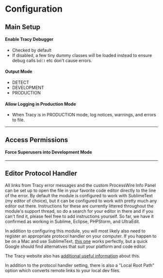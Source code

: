 # Configuration

## Main Setup

#### Enable Tracy Debugger

* Checked by default
* If disabled, a few tiny dummy classes will be loaded instead to ensure debug calls `bd()` etc don't cause errors.

#### Output Mode

* DETECT
* DEVELOPMENT
* PRODUCTION

#### Allow Logging in Production Mode

* When Tracy is in PRODUCTION mode, log notices, warnings, and errors to file.

***

## Access Permissions

#### Force Superusers into Development Mode

***

## Editor Protocol Handler
All links from Tracy error messages and the custom ProcessWire Info Panel can be set up to open the file in your favorite code editor directly to the line of the error. By default the module is configured to work with SublimeText (my editor of choice), but it can be configured to work with pretty much any editor out there. Instructions for these are currently littered throughout the module's support thread, so do a search for your editor in there and if you can't find it, please feel free to add instructions yourself. So far, we have it confirmed as working in Sublime, Eclipse, PHPStorm, and UltraEdit.

In addition to configuring this module, you will most likely also need to register an appropriate protocol handler on your computer. If you happen to be on a Mac and use SublimeText, [this one](https://github.com/saetia/sublime-url-protocol-mac) works perfectly, but a quick Google should find alternatives that suit your platform and code editor.

The Tracy website also has [additional useful information](https://pla.nette.org/en/how-open-files-in-ide-from-debugger) about this.

In addition to the protocol handler setting, there is also a "Local Root Path" option which converts remote links to your local dev files.

